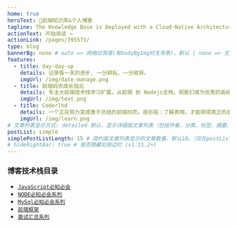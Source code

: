```yaml
---
home: true
heroText: 🚀前端知识库&个人博客
tagline: The Knowledge Base is Deployed with a Cloud-Native Architecture
actionText: 开始阅读 →
actionLink: /pages/395573/
type: blog
bannerBg: none # auto => 网格纹背景(有bodyBgImg时无背景)，默认 | none => 无 | '大图地址' | background: 自定义背景样式       提示：如发现文本颜色不适应你的背景时可以到palette.styl修改$bannerTextColor变量
features:
  - title: day-day-up
    details: 记录每一天的进步, 一分耕耘，一分收获。
    imgUrl: /img/date-manage.png
  - title: 前端码农成长指北
    details: 专注大前端技术栈学习扩展，从前端 到 Nodejs全栈，祝我们成为优秀的高级 Node.js 全栈工程师。
    imgUrl: /img/text.png
  - title: Coderlhd
    details: 一个正在努力变成善于总结的前端码农。座右铭：了解真相，才能获得真正的自由。
    imgUrl: /img/learn.png
# 文章列表显示方式: detailed 默认，显示详细版文章列表（包括作者、分类、标签、摘要、分页等）| simple => 显示简约版文章列表（仅标题和日期）| none 不显示文章列表
postList: simple
simplePostListLength: 15 # 简约版文章列表显示的文章数量，默认10。（仅在postList设置为simple时生效）
# hideRightBar: true # 是否隐藏右侧边栏 (v1.11.2+)
---
```


### 博客技术栈目录

- [`JavaScript必知必会`](/pages/9f8338/)
- [`NODE必知必会系列`](/pages/395573/)
- [`MySql必知必会系列`](/pages/3d326e/)
- [`前端框架`](/pages/69d32e/)
- [`面试汇总系列`](/pages/b8f048/)

<!-- [comment]: <> (<p align="center">)

[comment]: <> ( <a href="https://www.npmjs.com/package/vuepress-theme-vdoing" target="_blank"><img src="https://img.shields.io/npm/v/vuepress-theme-vdoing" alt="npm" class="no-zoom"></a>)

[comment]: <> ( <a href="https://www.npmjs.com/package/vuepress-theme-vdoing" target="_blank"><img src="https://img.shields.io/npm/dt/vuepress-theme-vdoing" alt="npm" class="no-zoom"></a>)

[comment]: <> ( <a href="https://github.com/xugaoyi/vuepress-theme-vdoing" target="_blank"><img src='https://img.shields.io/github/stars/xugaoyi/vuepress-theme-vdoing' alt='GitHub stars' class="no-zoom"></a>)

[comment]: <> ( <a href="https://github.com/xugaoyi/vuepress-theme-vdoing" target="_blank"><img src='https://img.shields.io/github/forks/xugaoyi/vuepress-theme-vdoing' alt='GitHub forks' class="no-zoom"></a>)

[comment]: <> (</p>) -->

<ClientOnly>
  <WebInfo/>
</ClientOnly>
